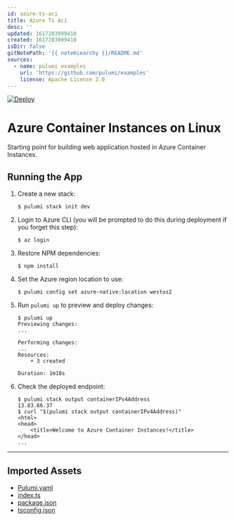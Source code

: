 ```yaml
---
id: azure-ts-aci
title: Azure Ts Aci
desc: ''
updated: 1617203999410
created: 1617203999410
isDir: false
gitNotePath: '{{ noteHiearchy }}/README.md'
sources:
  - name: pulumi examples
    url: 'https://github.com/pulumi/examples'
    license: Apache License 2.0
---
```

[![Deploy](https://get.pulumi.com/new/button.svg)](https://app.pulumi.com/new)

# Azure Container Instances on Linux

Starting point for building web application hosted in Azure Container Instances.

## Running the App

1. Create a new stack:

   ```
   $ pulumi stack init dev
   ```

2. Login to Azure CLI (you will be prompted to do this during deployment if you forget this step):

   ```
   $ az login
   ```

3. Restore NPM dependencies:

   ```
   $ npm install
   ```

4. Set the Azure region location to use:

   ```
   $ pulumi config set azure-native:location westus2
   ```

5. Run `pulumi up` to preview and deploy changes:

   ```
   $ pulumi up
   Previewing changes:
   ...

   Performing changes:
   ...
   Resources:
       + 3 created

   Duration: 1m18s
   ```

6. Check the deployed endpoint:

   ```
   $ pulumi stack output containerIPv4Address
   13.83.66.37
   $ curl "$(pulumi stack output containerIPv4Address)"
   <html>
   <head>
       <title>Welcome to Azure Container Instances!</title>
   </head>
   ...
   ```

* * *

## Imported Assets

- [Pulumi.yaml](/assets/pulumi.yaml)
- [index.ts](/assets/index.ts)
- [package.json](/assets/package.json)
- [tsconfig.json](/assets/tsconfig.json)


